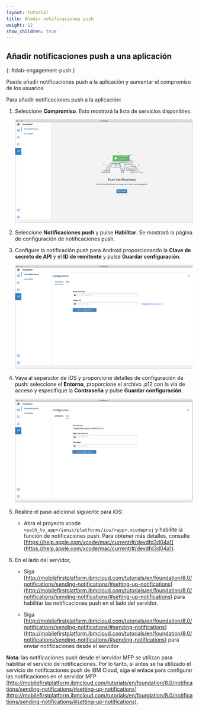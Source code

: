 ```yaml
---
layout: tutorial
title: Añadir notificaciones push 
weight: 12
show_children: true
---
```

<!-- NLS_CHARSET=UTF-8 -->
## Añadir notificaciones push a una aplicación 
{: #dab-engagement-push }

Puede añadir notificaciones push a la aplicación y aumentar el compromiso de los usuarios. 

Para añadir notificaciones push a la aplicación:

1. Seleccione **Compromiso**. Esto mostrará la lista de servicios disponibles. 

    ![Push de compromiso](dab-push-notification.png)

2. Seleccione **Notificaciones push** y pulse **Habilitar**. Se mostrará la página de configuración de notificaciones push. 

3. Configure la notificación push para Android proporcionando la **Clave de secreto de API** y el **ID de remitente** y pulse **Guardar configuración**. 

    ![Configuración de notificación push de compromiso de Android](dab-push-android-config.png)

4. Vaya al separador de iOS y proporcione detalles de configuración de push: seleccione el **Entorno**, proporcione el archivo .p12 con la vía de acceso y especifique la **Contraseña** y pulse **Guardar configuración**. 

    ![Configuración de notificación push de compromiso de iOS](dab-push-ios-config.png)

5. Realice el paso adicional siguiente para iOS:
    * Abra el proyecto xcode `<path_to_app>/ionic/platforms/ios/<app>.xcodeproj` y habilite la función de notificaciones push. Para obtener más detalles, consulte [https://help.apple.com/xcode/mac/current/#/devdfd3d04a1](https://help.apple.com/xcode/mac/current/#/devdfd3d04a1).

6. En el lado del servidor, 
 
    * Siga [http://mobilefirstplatform.ibmcloud.com/tutorials/en/foundation/8.0/notifications/sending-notifications/#setting-up-notifications](http://mobilefirstplatform.ibmcloud.com/tutorials/en/foundation/8.0/notifications/sending-notifications/#setting-up-notifications) para habilitar las notificaciones push en el lado del servidor.

    * Siga [http://mobilefirstplatform.ibmcloud.com/tutorials/en/foundation/8.0/notifications/sending-notifications/#sending-notifications](http://mobilefirstplatform.ibmcloud.com/tutorials/en/foundation/8.0/notifications/sending-notifications/#sending-notifications) para enviar notificaciones desde el servidor

**Nota**:
las notificaciones push desde el servidor MFP se utilizan para habilitar el servicio de notificaciones. Por lo tanto, si antes se ha utilizado el servicio de notificaciones push de IBM Cloud, siga el enlace para configurar las notificaciones en el servidor MFP [http://mobilefirstplatform.ibmcloud.com/tutorials/en/foundation/8.0/notifications/sending-notifications/#setting-up-notifications](http://mobilefirstplatform.ibmcloud.com/tutorials/en/foundation/8.0/notifications/sending-notifications/#setting-up-notifications).

